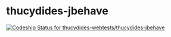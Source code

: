 thucydides-jbehave
==================
[ ![Codeship Status for thucydides-webtests/thucydides-jbehave](https://www.codeship.io/projects/dcf5e1a0-3193-0132-ae62-7e635eaa275b/status)](https://www.codeship.io/projects/40137)